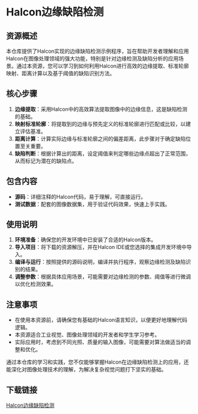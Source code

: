 # Halcon边缘缺陷检测

## 资源概述
本仓库提供了Halcon实现的边缘缺陷检测示例程序，旨在帮助开发者理解和应用Halcon在图像处理领域的强大功能，特别是针对边缘检测及缺陷分析的应用场景。通过本资源，您可以学习到如何利用Halcon进行高效的边缘提取、标准轮廓映射、距离计算以及基于阈值的缺陷识别方法。

## 核心步骤

1. **边缘提取**：采用Halcon中的高效算法提取图像中的边缘信息，这是缺陷检测的基础。
2. **映射标准轮廓**：将提取到的边缘与预先定义的标准轮廓进行匹配或比较，以建立评估基准。
3. **距离计算**：计算实际边缘与标准轮廓之间的偏差距离，此步骤对于确定缺陷位置至关重要。
4. **缺陷判断**：根据计算出的距离，设定阈值来判定哪些边缘点超出了正常范围，从而标记为潜在的缺陷点。

## 包含内容
- **源码**：详细注释的Halcon代码，易于理解，可直接运行。
- **测试数据**：配套的图像数据集，用于验证代码效果，快速上手实践。
  
## 使用说明
1. **环境准备**：确保您的开发环境中已安装了合适的Halcon版本。
2. **导入项目**：将下载的资源解压，并在Halcon IDE或您选择的集成开发环境中导入。
3. **编译与运行**：按照提供的源码说明，编译并执行程序，观察边缘检测及缺陷识别的结果。
4. **调整参数**：根据具体应用场景，可能需要对边缘检测的参数、阈值等进行微调以优化检测效果。

## 注意事项
- 在使用本资源前，请确保您有基础的Halcon语言知识，以便更好地理解代码逻辑。
- 本资源适合工业视觉、图像处理领域的开发者和学生学习参考。
- 实际应用时，考虑到不同光照、质量的输入图像，可能需要对算法做适当的调整和优化。

通过本仓库的学习和实践，您不仅能够掌握Halcon在边缘缺陷检测上的应用，还能深化对图像处理技术的理解，为解决复杂视觉问题打下坚实的基础。

## 下载链接

[Halcon边缘缺陷检测](https://pan.quark.cn/s/5b1f5551a665)